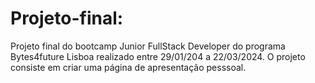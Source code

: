 # Projeto-final:
Projeto final do bootcamp Junior FullStack Developer do programa  Bytes4future Lisboa realizado entre 29/01/204 a 22/03/2024.
O projeto consiste em criar uma página de apresentação pesssoal.
